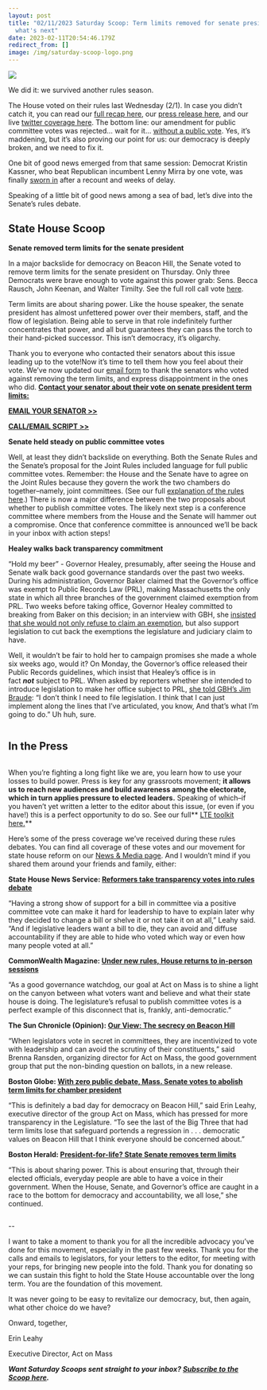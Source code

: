 ```yaml
---
layout: post
title: "02/11/2023 Saturday Scoop: Term limits removed for senate president &
  what's next"
date: 2023-02-11T20:54:46.179Z
redirect_from: []
image: /img/saturday-scoop-logo.png
---
```

![](https://nvlupin.blob.core.windows.net/images/van/EA/EA007/1/90151/images/Saturday%20Scoop.png)

We did it: we survived another rules season.

The House voted on their rules last Wednesday (2/1). In case you didn’t catch it, you can read our [full recap here](https://actonmass.org/post/2023/02/10/the-house-voted-on-the-rules-yesterday-heres-what-happened?utm_medium=&emci=7a63d5ac-2caa-ed11-994d-00224832eb73&emdi=ea000000-0000-0000-0000-000000000001&ceid={{ContactsEmailID}}), our [press release here](https://docs.google.com/document/d/1YVvbhVgojzBcg3SmJ5XrgaDJGaEZrQfTtqL6vDGP_rY/edit?utm_medium=&emci=7a63d5ac-2caa-ed11-994d-00224832eb73&emdi=ea000000-0000-0000-0000-000000000001&ceid={{ContactsEmailID}}), and our live [twitter coverage here](https://twitter.com/act_on_mass/status/1620510431898136576?utm_medium=&emci=7a63d5ac-2caa-ed11-994d-00224832eb73&emdi=ea000000-0000-0000-0000-000000000001&ceid={{ContactsEmailID}}). The bottom line: our amendment for public committee votes was rejected… wait for it… [without a public vote](https://twitter.com/act_on_mass/status/1621196045131649025?utm_medium=&emci=7a63d5ac-2caa-ed11-994d-00224832eb73&emdi=ea000000-0000-0000-0000-000000000001&ceid={{ContactsEmailID}}). Yes, it’s maddening, but it’s also proving our point for us: our democracy is deeply broken, and we need to fix it.

One bit of good news emerged from that same session: Democrat Kristin Kassner, who beat Republican incumbent Lenny Mirra by one vote, was finally [sworn in](https://www.bostonherald.com/2023/02/03/democrat-kristin-kassner-sworn-in-as-state-rep-months-after-victory/?utm_medium=&emci=7a63d5ac-2caa-ed11-994d-00224832eb73&emdi=ea000000-0000-0000-0000-000000000001&ceid={{ContactsEmailID}}) after a recount and weeks of delay.

Speaking of a little bit of good news among a sea of bad, let’s dive into the Senate’s rules debate.

## **State House Scoop**

**Senate removed term limits for the senate president**

In a major backslide for democracy on Beacon Hill, the Senate voted to remove term limits for the senate president on Thursday. Only three Democrats were brave enough to vote against this power grab: Sens. Becca Rausch, John Keenan, and Walter Timilty. See the full roll call vote [here](https://twitter.com/act_on_mass/status/1623749983907336198?utm_medium=&emci=7a63d5ac-2caa-ed11-994d-00224832eb73&emdi=ea000000-0000-0000-0000-000000000001&ceid={{ContactsEmailID}}).

Term limits are about sharing power. Like the house speaker, the senate president has almost unfettered power over their members, staff, and the flow of legislation. Being able to serve in that role indefinitely further concentrates that power, and all but guarantees they can pass the torch to their hand-picked successor. This isn’t democracy, it’s oligarchy. 

Thank you to everyone who contacted their senators about this issue leading up to the vote!Now it’s time to tell them how you feel about their vote. We’ve now updated our [email form](https://secure.everyaction.com/W3tuDuqlFkq0jqKcpT_tKQ2?utm_medium=&emci=7a63d5ac-2caa-ed11-994d-00224832eb73&emdi=ea000000-0000-0000-0000-000000000001&ceid={{ContactsEmailID}}) to thank the senators who voted against removing the term limits, and express disappointment in the ones who did. **[Contact your senator about their vote on senate president term limits:](https://secure.everyaction.com/W3tuDuqlFkq0jqKcpT_tKQ2?utm_medium=&emci=7a63d5ac-2caa-ed11-994d-00224832eb73&emdi=ea000000-0000-0000-0000-000000000001&ceid={{ContactsEmailID}})**

**[EMAIL YOUR SENATOR >>](https://secure.everyaction.com/W3tuDuqlFkq0jqKcpT_tKQ2?utm_medium=&emci=7a63d5ac-2caa-ed11-994d-00224832eb73&emdi=ea000000-0000-0000-0000-000000000001&ceid={{ContactsEmailID}})**

**[CALL/EMAIL SCRIPT >>](https://docs.google.com/document/d/1HBf9ItmAC0hfcWt08uPewdkWoaaS_IE0bw7Bchcmz0w/edit?utm_medium=&emci=7a63d5ac-2caa-ed11-994d-00224832eb73&emdi=ea000000-0000-0000-0000-000000000001&ceid={{ContactsEmailID}}#heading=h.w7wpi3vh5t27)**

**Senate held steady on public committee votes**

Well, at least they didn’t backslide on everything. Both the Senate Rules and the Senate’s proposal for the Joint Rules included language for full public committee votes. Remember: the House and the Senate have to agree on the Joint Rules because they govern the work the two chambers do together–namely, joint committees. (See our full [explanation of the rules here](https://actonmass.org/post/2023/02/10/1-28-2023-saturday-scoop-special-rules-edition?utm_medium=&emci=7a63d5ac-2caa-ed11-994d-00224832eb73&emdi=ea000000-0000-0000-0000-000000000001&ceid={{ContactsEmailID}}).) There is now a major difference between the two proposals about whether to publish committee votes. The likely next step is a conference committee where members from the House and the Senate will hammer out a compromise. Once that conference committee is announced we’ll be back in your inbox with action steps! 

**Healey walks back transparency commitment**

“Hold my beer” - Governor Healey, presumably, after seeing the House and Senate walk back good governance standards over the past two weeks. During his administration, Governor Baker claimed that the Governor’s office was exempt to Public Records Law (PRL), making Massachusetts the only state in which all three branches of the government claimed exemption from PRL. Two weeks before taking office, Governor Healey committed to breaking from Baker on this decision; in an interview with GBH, she [insisted that she would not only refuse to claim an exemption](https://www.wgbh.org/news/local-news/2022/12/20/boston-public-radio-full-show-dec-20-2022?utm_medium=&emci=7a63d5ac-2caa-ed11-994d-00224832eb73&emdi=ea000000-0000-0000-0000-000000000001&ceid={{ContactsEmailID}}), but also support legislation to cut back the exemptions the legislature and judiciary claim to have. 

Well, it wouldn’t be fair to hold her to campaign promises she made a whole six weeks ago, would it? On Monday, the Governor’s office released their Public Records guidelines, which insist that Healey’s office is in fact ***not*** subject to PRL. When asked by reporters whether she intended to introduce legislation to make her office subject to PRL, [she told GBH’s Jim Braude](https://commonwealthmagazine.org/politics/public-records/healey-wont-file-legislation-subjecting-her-office-to-records-law/?utm_medium=&emci=7a63d5ac-2caa-ed11-994d-00224832eb73&emdi=ea000000-0000-0000-0000-000000000001&ceid={{ContactsEmailID}}): “I don’t think I need to file legislation. I think that I can just implement along the lines that I’ve articulated, you know, And that’s what I’m going to do.” Uh huh, sure.

![]()

## **In the Press**

![]()

When you’re fighting a long fight like we are, you learn how to use your losses to build power. Press is key for any grassroots movement; **it allows us to reach new audiences and build awareness among the electorate, which in turn applies pressure to elected leaders.** Speaking of which–if you haven’t yet written a letter to the editor about this issue, (or even if you have!) this is a perfect opportunity to do so. See our full** [LTE toolkit here.](https://docs.google.com/document/d/1RKajqBQ2_k7Zm8C4UHPZhkXQ2rwoKEdfkqNyDprsYjQ/edit?utm_medium=&emci=7a63d5ac-2caa-ed11-994d-00224832eb73&emdi=ea000000-0000-0000-0000-000000000001&ceid={{ContactsEmailID}})**

Here’s some of the press coverage we’ve received during these rules debates. You can find all coverage of these votes and our movement for state house reform on our [News & Media page](https://actonmass.org/news?utm_medium=&emci=7a63d5ac-2caa-ed11-994d-00224832eb73&emdi=ea000000-0000-0000-0000-000000000001&ceid={{ContactsEmailID}}). And I wouldn’t mind if you shared them around your friends and family, either:

**State House News Service: [Reformers take transparency votes into rules debate](https://www.wwlp.com/news/state-politics/reformers-take-transparency-votes-into-rules-debate/?utm_medium=&emci=7a63d5ac-2caa-ed11-994d-00224832eb73&emdi=ea000000-0000-0000-0000-000000000001&ceid={{ContactsEmailID}})**

“Having a strong show of support for a bill in committee via a positive committee vote can make it hard for leadership to have to explain later why they decided to change a bill or shelve it or not take it on at all,” Leahy said. “And if legislative leaders want a bill to die, they can avoid and diffuse accountability if they are able to hide who voted which way or even how many people voted at all.”

**CommonWealth Magazine: [Under new rules, House returns to in-person sessions](https://commonwealthmagazine.org/state-government/under-new-rules-house-returns-to-in-person-sessions/?utm_medium=&emci=7a63d5ac-2caa-ed11-994d-00224832eb73&emdi=ea000000-0000-0000-0000-000000000001&ceid={{ContactsEmailID}})**

“As a good governance watchdog, our goal at Act on Mass is to shine a light on the canyon between what voters want and believe and what their state house is doing. The legislature’s refusal to publish committee votes is a perfect example of this disconnect that is, frankly, anti-democratic.”

**The Sun Chronicle (Opinion): [Our View: The secrecy on Beacon Hill](https://www.thesunchronicle.com/opinion/our-view-the-secrecy-on-beacon-hill/article_94f8af53-50f1-5527-850f-92099060b170.html?utm_medium=&emci=7a63d5ac-2caa-ed11-994d-00224832eb73&emdi=ea000000-0000-0000-0000-000000000001&ceid={{ContactsEmailID}})**

“When legislators vote in secret in committees, they are incentivized to vote with leadership and can avoid the scrutiny of their constituents,” said Brenna Ransden, organizing director for Act on Mass, the good government group that put the non-binding question on ballots, in a new release. 

**Boston Globe: [With zero public debate, Mass. Senate votes to abolish term limits for chamber president](https://www.bostonglobe.com/2023/02/09/metro/with-zero-public-debate-mass-senate-votes-abolish-term-limits-chamber-president/?utm_medium=&emci=7a63d5ac-2caa-ed11-994d-00224832eb73&emdi=ea000000-0000-0000-0000-000000000001&ceid={{ContactsEmailID}})**

“This is definitely a bad day for democracy on Beacon Hill,” said Erin Leahy, executive director of the group Act on Mass, which has pressed for more transparency in the Legislature. “To see the last of the Big Three that had term limits lose that safeguard portends a regression in . . . democratic values on Beacon Hill that I think everyone should be concerned about.”

**Boston Herald: [President-for-life? State Senate removes term limits](https://www.bostonherald.com/2023/02/09/president-for-life-state-senate-removes-term-limits/?utm_medium=&emci=7a63d5ac-2caa-ed11-994d-00224832eb73&emdi=ea000000-0000-0000-0000-000000000001&ceid={{ContactsEmailID}})**

“This is about sharing power. This is about ensuring that, through their elected officials, everyday people are able to have a voice in their government. When the House, Senate, and Governor’s office are caught in a race to the bottom for democracy and accountability, we all lose,” she continued.

![]()

\--

I want to take a moment to thank you for all the incredible advocacy you’ve done for this movement, especially in the past few weeks. Thank you for the calls and emails to legislators, for your letters to the editor, for meeting with your reps, for bringing new people into the fold. Thank you for donating so we can sustain this fight to hold the State House accountable over the long term. You are the foundation of this movement.

It was never going to be easy to revitalize our democracy, but, then again, what other choice do we have?

Onward, together,

Erin Leahy

Executive Director, Act on Mass

***Want Saturday Scoops sent straight to your inbox? [Subscribe to the Scoop here](https://secure.everyaction.com/1iWRboEfXUyjUvBt5HMoZw2).***